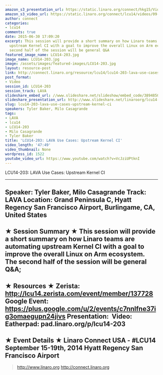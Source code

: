 ```yaml
---
amazon_s3_presentation_url: https://static.linaro.org/connect/hkg15/Videos/09-16-Tuesday/LCU14-203.pdf
amazon_s3_video_url: https://static.linaro.org/connect/lcu14/videos/09-16-Tuesday/LCU14-203-+LAVA+Use+Cases-+Upstream+Kernel+CI.mp4
author: connect
categories:
- lcu14
comments: true
date: 2015-06-30 17:09:20
excerpt: This session will provide a short summary on how Linaro teams are automating
  upstream Kernel CI with a goal to improve the overall Linux on Arm ecosystem. The
  second half of the session will be general Q&A
featured_image_name: LCU14-203.jpg
image_name: LCU14-203.jpg
image: /assets/images/featured-images/LCU14-203.jpg
layout: resource-post
link: http://connect.linaro.org/resource/lcu14/lcu14-203-lava-use-cases-upstream-kernel-ci/
post_format:
- Video
session_id: LCU14-203
session_track: LAVA
slideshare_embed_url: //www.slideshare.net/slideshow/embed_code/38948508
slideshare_presentation_url: http://www.slideshare.net/linaroorg/lcu14-203-lava-use-cases-upstream-kernel-ci
slug: lcu14-203-lava-use-cases-upstream-kernel-ci
speakers: Tyler Baker, Milo Casagrande
tags:
- LAVA
- lcu14
- LCU14-203
- Milo Casagrande
- Tyler Baker
title: 'LCU14-203: LAVA Use Cases: Upstream Kernel CI'
video_length: '47:49'
video_thumbnail: None
wordpress_id: 1522
youtube_video_url: https://www.youtube.com/watch?v=VcJziUPtknI
---
```


LCU14-203: LAVA Use Cases: Upstream Kernel CI

---------------------------------------------------

Speaker: Tyler Baker, Milo Casagrande
Track: LAVA
Location: Grand Peninsula C, Hyatt Regency San Francisco Airport, Burlingame, CA, United States
---------------------------------------------------

★ Session Summary ★
This session will provide a short summary on how Linaro teams are automating upstream Kernel CI with a goal to improve the overall Linux on Arm ecosystem.   The second half of the session will be general Q&A;
---------------------------------------------------

★ Resources ★
Zerista: http://lcu14.zerista.com/event/member/137728
Google Event: https://plus.google.com/u/2/events/c7nnlfne37ig3omaegupn24jivs
Presentation: 
Video: 
Eatherpad: pad.linaro.org/p/lcu14-203
---------------------------------------------------

★ Event Details ★
Linaro Connect USA - #LCU14
September 15-19th, 2014
Hyatt Regency San Francisco Airport
---------------------------------------------------

> http://www.linaro.org
> http://connect.linaro.org

